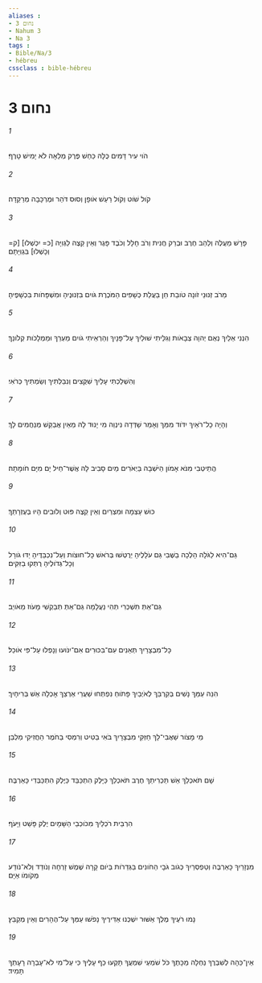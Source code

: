 ```yaml
---
aliases : 
- נחום 3
- Nahum 3
- Na 3
tags : 
- Bible/Na/3
- hébreu
cssclass : bible-hébreu
---
```


# נחום 3

###### 1
הֹוי עִיר דָּמִים כֻּלָּהּ כַּחַשׁ פֶּרֶק מְלֵאָה לֹא יָמִישׁ טָרֶף׃
###### 2
קֹול שֹׁוט וְקֹול רַעַשׁ אֹופָן וְסוּס דֹּהֵר וּמֶרְכָּבָה מְרַקֵּדָה׃
###### 3
פָּרָשׁ מַעֲלֶה וְלַהַב חֶרֶב וּבְרַק חֲנִית וְרֹב חָלָל וְכֹבֶד פָּגֶר וְאֵין קֵצֶה לַגְּוִיָּה [כ= יִכְשְׁלוּ] [ק= וְכָשְׁלוּ] בִּגְוִיָּתָם׃
###### 4
מֵרֹב זְנוּנֵי זֹונָה טֹובַת חֵן בַּעֲלַת כְּשָׁפִים הַמֹּכֶרֶת גֹּויִם בִּזְנוּנֶיהָ וּמִשְׁפָּחֹות בִּכְשָׁפֶיהָ׃
###### 5
הִנְנִי אֵלַיִךְ נְאֻם יְהוָה צְבָאֹות וְגִלֵּיתִי שׁוּלַיִךְ עַל־פָּנָיִךְ וְהַרְאֵיתִי גֹויִם מַעְרֵךְ וּמַמְלָכֹות קְלֹונֵךְ׃
###### 6
וְהִשְׁלַכְתִּי עָלַיִךְ שִׁקֻּצִים וְנִבַּלְתִּיךְ וְשַׂמְתִּיךְ כְּרֹאִי׃
###### 7
וְהָיָה כָל־רֹאַיִךְ יִדֹּוד מִמֵּךְ וְאָמַר שָׁדְּדָה נִינְוֵה מִי יָנוּד לָהּ מֵאַיִן אֲבַקֵּשׁ מְנַחֲמִים לָךְ׃
###### 8
הֲתֵיטְבִי מִנֹּא אָמֹון הַיֹּשְׁבָה בַּיְאֹרִים מַיִם סָבִיב לָהּ אֲשֶׁר־חֵיל יָם מִיָּם חֹומָתָהּ׃
###### 9
כּוּשׁ עָצְמָה וּמִצְרַיִם וְאֵין קֵצֶה פּוּט וְלוּבִים הָיוּ בְּעֶזְרָתֵךְ׃
###### 10
גַּם־הִיא לַגֹּלָה הָלְכָה בַשֶּׁבִי גַּם עֹלָלֶיהָ יְרֻטְּשׁוּ בְּרֹאשׁ כָּל־חוּצֹות וְעַל־נִכְבַּדֶּיהָ יַדּוּ גֹורָל וְכָל־גְּדֹולֶיהָ רֻתְּקוּ בַזִּקִּים׃
###### 11
גַּם־אַתְּ תִּשְׁכְּרִי תְּהִי נַעֲלָמָה גַּם־אַתְּ תְּבַקְשִׁי מָעֹוז מֵאֹויֵב׃
###### 12
כָּל־מִבְצָרַיִךְ תְּאֵנִים עִם־בִּכּוּרִים אִם־יִנֹּועוּ וְנָפְלוּ עַל־פִּי אֹוכֵל׃
###### 13
הִנֵּה עַמֵּךְ נָשִׁים בְּקִרְבֵּךְ לְאֹיְבַיִךְ פָּתֹוחַ נִפְתְּחוּ שַׁעֲרֵי אַרְצֵךְ אָכְלָה אֵשׁ בְּרִיחָיִך׃
###### 14
מֵי מָצֹור שַׁאֲבִי־לָךְ חַזְּקִי מִבְצָרָיִךְ בֹּאִי בַטִּיט וְרִמְסִי בַחֹמֶר הַחֲזִיקִי מַלְבֵּן׃
###### 15
שָׁם תֹּאכְלֵךְ אֵשׁ תַּכְרִיתֵךְ חֶרֶב תֹּאכְלֵךְ כַּיָּלֶק הִתְכַּבֵּד כַּיֶּלֶק הִתְכַּבְּדִי כָּאַרְבֶּה׃
###### 16
הִרְבֵּית רֹכְלַיִךְ מִכֹּוכְבֵי הַשָּׁמָיִם יֶלֶק פָּשַׁט וַיָּעֹף׃
###### 17
מִנְּזָרַיִךְ כָּאַרְבֶּה וְטַפְסְרַיִךְ כְּגֹוב גֹּבָי הַחֹונִים בַּגְּדֵרֹות בְּיֹום קָרָה שֶׁמֶשׁ זָרְחָה וְנֹודַד וְלֹא־נֹודַע מְקֹומֹו אַיָּם׃
###### 18
נָמוּ רֹעֶיךָ מֶלֶךְ אַשּׁוּר יִשְׁכְּנוּ אַדִּירֶיךָ נָפֹשׁוּ עַמְּךָ עַל־הֶהָרִים וְאֵין מְקַבֵּץ׃
###### 19
אֵין־כֵּהָה לְשִׁבְרֶךָ נַחְלָה מַכָּתֶךָ כֹּל שֹׁמְעֵי שִׁמְעֲךָ תָּקְעוּ כַף עָלֶיךָ כִּי עַל־מִי לֹא־עָבְרָה רָעָתְךָ תָּמִיד׃
